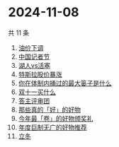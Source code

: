 # 2024-11-08

共 11 条

<!-- BEGIN -->
<!-- 最后更新时间 Fri Nov 08 2024 11:11:55 GMT+0800 (China Standard Time) -->

1. [油价下调](https://www.zhihu.com/search?q=油价下调)
1. [中国记者节](https://www.zhihu.com/search?q=中国记者节)
1. [湖人vs活塞](https://www.zhihu.com/search?q=湖人vs活塞)
1. [特斯拉股价暴涨](https://www.zhihu.com/search?q=特斯拉股价暴涨)
1. [你在体制内捅过的最大篓子是什么](https://www.zhihu.com/search?q=你在体制内捅过的最大篓子是什么)
1. [双十一买什么](https://www.zhihu.com/search?q=双十一买什么)
1. [答主评审团](https://www.zhihu.com/search?q=答主评审团)
1. [那些真的「好」的好物](https://www.zhihu.com/search?q=那些真的「好」的好物)
1. [今年最「卷」的好物颁奖礼](https://www.zhihu.com/search?q=今年最「卷」的好物颁奖礼)
1. [年度巨制无广的好物推荐](https://www.zhihu.com/search?q=年度巨制无广的好物推荐)
1. [立冬](https://www.zhihu.com/search?q=立冬)

<!-- END -->

